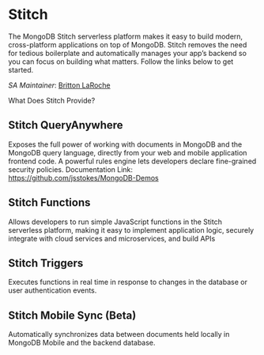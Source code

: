 # Stitch

The MongoDB Stitch serverless platform makes it easy to build modern, cross-platform applications on top of MongoDB. Stitch removes the need for tedious boilerplate and automatically manages your app’s backend so you can focus on building what matters. Follow the links below to get started.

_SA Maintainer_: [Britton LaRoche](mailto:britton.laroche@mongodb.com)

What Does Stitch Provide?

## Stitch QueryAnywhere

Exposes the full power of working with documents in MongoDB and the MongoDB query language, directly from your web and mobile application frontend code. A powerful rules engine lets developers declare fine-grained security policies. 
Documentation Link: https://github.com/jsstokes/MongoDB-Demos 

## Stitch Functions

Allows developers to run simple JavaScript functions in the Stitch serverless platform, making it easy to implement application logic, securely integrate with cloud services and microservices, and build APIs

## Stitch Triggers

Executes functions in real time in response to changes in the database or user authentication events.

## Stitch Mobile Sync (Beta)

Automatically synchronizes data between documents held locally in MongoDB Mobile and the backend database.
